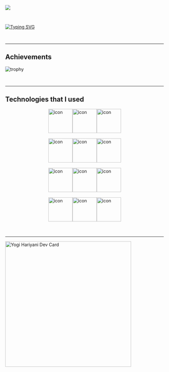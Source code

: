 ![](https://komarev.com/ghpvc/?username=Yobro7292&color=green&style=for-the-badge)

<br />

[![Typing SVG](https://readme-typing-svg.demolab.com?font=Comfortaa&weight=500&size=27&duration=2500&pause=700&color=F79807&center=true&width=466&height=65&lines=Hi%2C+I+am+Yogi+Hariyani;Working+as+a+Software+Engineer;Not+that+much+experienced;but+I+can+handle+any+situation)](https://git.io/typing-svg)

<br />
<hr />

## Achievements
![trophy](https://github-profile-trophy.vercel.app/?username=Yobro7292)

<br />
<hr />

## Technologies that I used
<div style="display: flex; align-items: flex-center; justify-content: center; width: 100%;">
  <img src="https://techstack-generator.vercel.app/ts-icon.svg" alt="icon" width="77" height="77" />
  <img src="https://techstack-generator.vercel.app/react-icon.svg" alt="icon" width="77" height="77" />
  <img src="https://techstack-generator.vercel.app/redux-icon.svg" alt="icon" width="77" height="77" />
</div>
<br />
<div style="display: flex; align-items: flex-center; justify-content: center; width: 100%;">
  <img src="https://techstack-generator.vercel.app/storybook-icon.svg" alt="icon" width="77" height="77" />
  <img src="https://techstack-generator.vercel.app/webpack-icon.svg" alt="icon" width="77" height="77" />
  <img src="https://techstack-generator.vercel.app/prettier-icon.svg" alt="icon" width="77" height="77" />
</div>
<br />
<div style="display: flex; align-items: flex-center; justify-content: center; width: 100%;">
  <img src="https://techstack-generator.vercel.app/jest-icon.svg" alt="icon" width="77" height="77" />
  <img src="https://techstack-generator.vercel.app/github-icon.svg" alt="icon" width="77" height="77" />
  <img src="https://techstack-generator.vercel.app/docker-icon.svg" alt="icon" width="77" height="77" />
</div>
<br />
<div style="display: flex;align-items: flex-center; justify-content: center; width: 100%;">
  <img src="https://techstack-generator.vercel.app/kubernetes-icon.svg" alt="icon" width="77" height="77" />
  <img src="https://techstack-generator.vercel.app/nginx-icon.svg" alt="icon" width="77" height="77" />
  <img src="https://techstack-generator.vercel.app/mysql-icon.svg" alt="icon" width="77" height="77" />
</div>

<br />
<br />
<hr />

<a href="https://app.daily.dev/yogi_hariyani"><img src="https://api.daily.dev/devcards/650383d9e53e48119670b52235487cc3.png?r=mbn" width="400" alt="Yogi Hariyani Dev Card"/></a>
